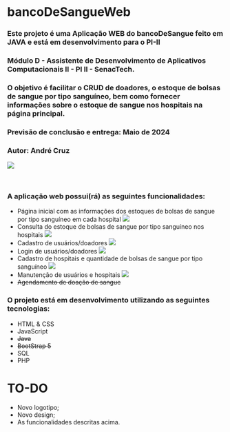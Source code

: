 # bancoDeSangueWeb

<h3>Este projeto é uma Aplicação WEB do bancoDeSangue feito em JAVA e está em desenvolvimento para o PI-II</h3>
<h3>Módulo D - Assistente de Desenvolvimento de Aplicativos Computacionais II - PI II - SenacTech.</h3>
<h3>O objetivo é facilitar o CRUD de doadores, o estoque de bolsas de sangue por tipo sanguíneo, bem como fornecer informações sobre o estoque de sangue nos hospitais na página principal.</h3>
<h3>Previsão de conclusão e entrega: Maio de 2024</h3>
<h3>Autor: André Cruz</h3>

![](https://progress-bar.dev/5/?title=Overal%20Progress)
<br>

<br>

<h3>A aplicação web possui(rá) as seguintes funcionalidades:</h3>

- Página inicial com as informações dos estoques de bolsas de sangue por tipo sanguíneo em cada hospital ![](https://progress-bar.dev/30/)
- Consulta do estoque de bolsas de sangue por tipo sanguíneo nos hospitais ![](https://progress-bar.dev/1/)
- Cadastro de usuários/doadores ![](https://progress-bar.dev/0/)
- Login de usuários/doadores ![](https://progress-bar.dev/1/)
- Cadastro de hospitais e quantidade de bolsas de sangue por tipo sanguíneo ![](https://progress-bar.dev/0/)
- Manutenção de usuários e hospitais ![](https://progress-bar.dev/0/)
- ~~Agendamento de doação de sangue~~

<h3>O projeto está em desenvolvimento utilizando as seguintes tecnologias:</h3>

- HTML & CSS
- JavaScript
- ~~Java~~
- ~~BootStrap 5~~
- SQL
- PHP

# TO-DO
- Novo logotipo;
- Novo design;
- As funcionalidades descritas acima.

